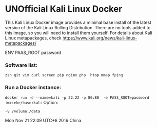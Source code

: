 # UNOfficial Kali Linux Docker
This Kali Linux Docker image provides a minimal base install of the latest version of the Kali Linux Rolling Distribution.
There are no tools added to this image, so you will need to install them yourself. 
For details about Kali Linux metapackages, check https://www.kali.org/news/kali-linux-metapackages/

ENV PAAS_ROOT password

### Software list:

```
zsh git vim curl screen pip nginx php  htop nmap fping
```
### Run a Docker instance:

`docker run -d --name=kali -p 22:22 -p 80:80  -e PASS_ROOT=password imxieke/base:kali`
Option:
```
-v /volume:/data
```

Mon Nov 21 22:09 UTC+8 2016 China
